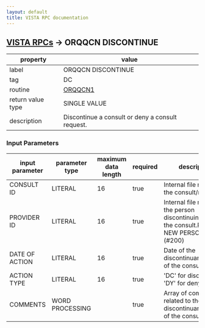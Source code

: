 ```yaml
---
layout: default
title: VISTA RPC documentation
---
```




## [VISTA RPCs](TableOfContent.md) &#8594; ORQQCN DISCONTINUE 

 property | value 
--- | --- 
 label | ORQQCN DISCONTINUE
 tag | DC
 routine | [ORQQCN1](http://code.osehra.org/dox/Routine_ORQQCN1_source.html)
 return value type | SINGLE VALUE
 description | Discontinue a consult or deny a consult request.

### Input Parameters

| input parameter | parameter type | maximum data length | required | description | 
| --- | --- | --- | --- | --- | 
| CONSULT ID | LITERAL | 16 | true | Internal file number of the consult/request. | 
| PROVIDER ID | LITERAL | 16 | true | Internal file number of the person discontinuing/denying the consult.Points to NEW PERSON file (#200) | 
| DATE OF ACTION | LITERAL | 16 | true | Date of the discontinuance/denial of the consult. | 
| ACTION TYPE | LITERAL | 16 | true | 'DC' for discontinue, 'DY' for deny | 
| COMMENTS | WORD PROCESSING |  | true | Array of comments related to the discontinuance/denial of the consult. | 